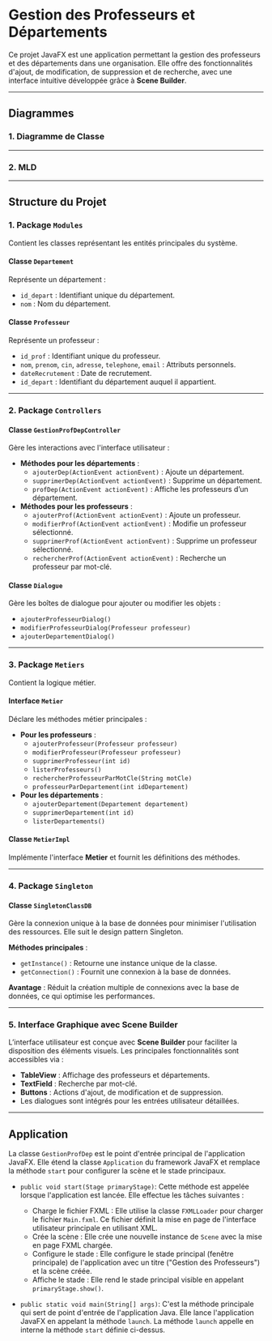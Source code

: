 # Gestion des Professeurs et Départements

Ce projet JavaFX est une application permettant la gestion des professeurs et des départements dans une organisation. Elle offre des fonctionnalités d'ajout, de modification, de suppression et de recherche, avec une interface intuitive développée grâce à **Scene Builder**.

---

## Diagrammes
### 1. **Diagramme de Classe**

---
### 2. **MLD**
---
## Structure du Projet

### 1. **Package `Modules`**
Contient les classes représentant les entités principales du système.

#### **Classe `Departement`**
Représente un département :
- `id_depart` : Identifiant unique du département.
- `nom` : Nom du département.

#### **Classe `Professeur`**
Représente un professeur :
- `id_prof` : Identifiant unique du professeur.
- `nom`, `prenom`, `cin`, `adresse`, `telephone`, `email` : Attributs personnels.
- `dateRecrutement` : Date de recrutement.
- `id_depart` : Identifiant du département auquel il appartient.

---

### 2. **Package `Controllers`**
#### **Classe `GestionProfDepController`**
Gère les interactions avec l'interface utilisateur :
- **Méthodes pour les départements** :
  - `ajouterDep(ActionEvent actionEvent)` : Ajoute un département.
  - `supprimerDep(ActionEvent actionEvent)` : Supprime un département.
  - `profDep(ActionEvent actionEvent)` : Affiche les professeurs d’un département.
- **Méthodes pour les professeurs** :
  - `ajouterProf(ActionEvent actionEvent)` : Ajoute un professeur.
  - `modifierProf(ActionEvent actionEvent)` : Modifie un professeur sélectionné.
  - `supprimerProf(ActionEvent actionEvent)` : Supprime un professeur sélectionné.
  - `rechercherProf(ActionEvent actionEvent)` : Recherche un professeur par mot-clé.

#### **Classe `Dialogue`**
Gère les boîtes de dialogue pour ajouter ou modifier les objets :
- `ajouterProfesseurDialog()`
- `modifierProfesseurDialog(Professeur professeur)`
- `ajouterDepartementDialog()`

---

### 3. **Package `Metiers`**
Contient la logique métier.

#### **Interface `Metier`**
Déclare les méthodes métier principales :
- **Pour les professeurs** :
  - `ajouterProfesseur(Professeur professeur)`
  - `modifierProfesseur(Professeur professeur)`
  - `supprimerProfesseur(int id)`
  - `listerProfesseurs()`
  - `rechercherProfesseurParMotCle(String motCle)`
  - `professeurParDepartement(int idDepartement)`
- **Pour les départements** :
  - `ajouterDepartement(Departement departement)`
  - `supprimerDepartement(int id)`
  - `listerDepartements()`

#### **Classe `MetierImpl`**
Implémente l'interface **Metier** et fournit les définitions des méthodes.

---

### 4. **Package `Singleton`**
#### **Classe `SingletonClassDB`**
Gère la connexion unique à la base de données pour minimiser l'utilisation des ressources. Elle suit le design pattern Singleton.

**Méthodes principales** :
- `getInstance()` : Retourne une instance unique de la classe.
- `getConnection()` : Fournit une connexion à la base de données.

**Avantage** : Réduit la création multiple de connexions avec la base de données, ce qui optimise les performances.

---

### 5. **Interface Graphique avec Scene Builder**
L’interface utilisateur est conçue avec **Scene Builder** pour faciliter la disposition des éléments visuels. Les principales fonctionnalités sont accessibles via :
- **TableView** : Affichage des professeurs et départements.
- **TextField** : Recherche par mot-clé.
- **Buttons** : Actions d'ajout, de modification et de suppression.
- Les dialogues sont intégrés pour les entrées utilisateur détaillées.

---
## Application  
 

La classe `GestionProfDep` est le point d'entrée principal de l'application JavaFX. Elle étend la classe `Application` du framework JavaFX et remplace la méthode `start` pour configurer la scène et le stade principaux.  

- `public void start(Stage primaryStage)`: Cette méthode est appelée lorsque l'application est lancée. Elle effectue les tâches suivantes :  
    - Charge le fichier FXML : Elle utilise la classe `FXMLLoader` pour charger le fichier `Main.fxml`. Ce fichier définit la mise en page de l'interface utilisateur principale en utilisant XML.  
    - Crée la scène : Elle crée une nouvelle instance de `Scene` avec la mise en page FXML chargée.  
    - Configure le stade : Elle configure le stade principal (fenêtre principale) de l'application avec un titre ("Gestion des Professeurs") et la scène créée.  
    - Affiche le stade : Elle rend le stade principal visible en appelant `primaryStage.show()`.  

- `public static void main(String[] args)`: C'est la méthode principale qui sert de point d'entrée de l'application Java. Elle lance l'application JavaFX en appelant la méthode `launch`. La méthode `launch` appelle en interne la méthode `start` définie ci-dessus.
